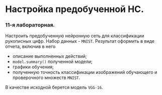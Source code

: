 # Настройка предобученной НС.
### 11-я лабораторная.
Настроить предобученную нейронную сеть для классификации рукописных цифр. Набор данных - `MNIST`.
Результат оформить в виде отчета, включив в него
- описание выполненных действий;
- `model.summary()` полученной модели;
- графики обучения;
- полученную точность классификации изображений обучающего и проверочного множеств `MNIST`.

В качестве исходной берется модель `VGG-16`.
